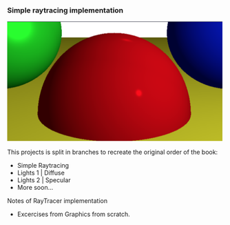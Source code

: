 ### Simple raytracing implementation

<img width="500" src="public/demo.png" />

This projects is split in branches to recreate the original order of the book:

- Simple Raytracing
- Lights 1 | Diffuse 
- Lights 2 | Specular
- More soon...

Notes of RayTracer implementation

- Excercises from Graphics from scratch.
